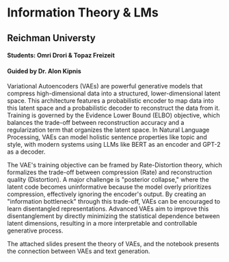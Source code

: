 # Information Theory & LMs
## Reichman Universty
#### Students: Omri Drori & Topaz Freizeit
#### Guided by Dr. Alon Kipnis

Variational Autoencoders (VAEs) are powerful generative models that compress high-dimensional data into a structured, lower-dimensional latent space. This architecture features a probabilistic encoder to map data into this latent space and a probabilistic decoder to reconstruct the data from it. Training is governed by the Evidence Lower Bound (ELBO) objective, which balances the trade-off between reconstruction accuracy and a regularization term that organizes the latent space. In Natural Language Processing, VAEs can model holistic sentence properties like topic and style, with modern systems using LLMs like BERT as an encoder and GPT-2 as a decoder.

The VAE's training objective can be framed by Rate-Distortion theory, which formalizes the trade-off between compression (Rate) and reconstruction quality (Distortion). A major challenge is "posterior collapse," where the latent code becomes uninformative because the model overly prioritizes compression, effectively ignoring the encoder's output. By creating an "information bottleneck" through this trade-off, VAEs can be encouraged to learn disentangled representations. Advanced VAEs aim to improve this disentanglement by directly minimizing the statistical dependence between latent dimensions, resulting in a more interpretable and controllable generative process.

The attached slides present the theory of VAEs, and the notebook presents the connection between VAEs and text generation.